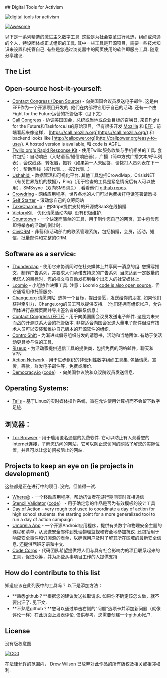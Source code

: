 <div class="github-widget" data-repo="drewrwilson/toolsforactivism"></div>
## Digital Tools for Activism

![digital tools for activism](https://raw.githubusercontent.com/drewrwilson/toolsforactivism/master/digital-tool.jpg "digital tools for activism")

[![Awesome](https://cdn.rawgit.com/sindresorhus/awesome/d7305f38d29fed78fa85652e3a63e154dd8e8829/media/badge.svg)](https://github.com/sindresorhus/awesome)

 以下是一系列精选的激进主义数字工具.  这些是为社会变革进行竞选，组织或沟通的个人，特设团体或正式组织的工具.  其中一些工具是开源项目，需要一些技术知识来设置和托管自己.  有些是您通过浏览器中的网页使用的软件即服务工具.  随意分享建议.




## The List

## Open-source host-it-yourself:

 * [Contact Congress (Open Source)](https://github.com/EFForg/contact-congress)   - 向美国国会议员发送电子邮件.  这是由EFF作为一个开源项目开发的.  他们在内部将它用于自己的活动.  还有一个由Fight for the Future运营的托管版本（见下文）.
 * [Call Congress](https://github.com/fightforthefuture/call-congress)   - 协调美国国会，总统或当地或企业目标的召唤日.  来自Fight for the Future和Taskforce.is的原始项目，但有很多开发 [Mozilla](https://github.com/mozilla/call-congress) 和 [EFF](https://github.com/effOrg/call-congress/tree/refactor/master) .  前端看起来像这样， [https://call.mozilla.org](https://call.mozilla.org/) 和 backend looks like [http://callpower.org](http://callpower.org/easy-to-use/). A hosted version is available, 和 code is AGPL.
 * [Twilio.org's Rapid Response Kit](https://github.com/Twilio-org/rapid-response-kit)   - 使用Twilio服务收集与手机相关的工具.  套件包括：自动响应（入站语音/短信响应器），广播（简单方式广播文本/呼叫列表），会议线路，转发器，振铃（如果第一人未回答，请拨打人员列表在下一个），帮助热线（按1代表...，按2代表...）
 * [Ushahidi](https://www.ushahidi.com/)   - 数据管理和可视化平台.  其他工具包括CrowdMap，CrisisNET（有关世界危机的数据），Ping（用于检查的工具是紧急情况后有人可以使用），SMSsync（双向SMS网关）.  看看他们 [github repos](https://github.com/ushahidi).
 * [Crowdring](https://github.com/therules/CrowdRing) - 网络应用程序，世界各地的人们可以免费拨打电话签署请愿书
 * [Self Starter](https://github.com/lockitron/selfstarter) - 滚动您自己的众筹网站
 * [TakeCharge.io](https://github.com/controlshift/prague-server) - 由Stripe提供支持的开源或SaaS在线捐赠.
 * [VictoryKit](http://www.victorykitapp.com)   - 优化请愿活动内容.  没有积极维护.
 * [Countdown](https://github.com/drewrwilson/countdown) - 一个快速而简单的工具，用于制作您自己的网页，其中包含您即将举办的活动的倒计时.
 * [CiviCRM](https://civicrm.org/) - 非营利/活动部门的联系管理系统，包括捐赠，会员，活动，短信，批量邮件和完整的CRM.

## Software as a service:

 * [Thunderclap](http://thunderclap.it)   - 使用它来协调同时在社交媒体上共享同一消息的组.  您撰写推文，制作广告系列，并要求人们承诺支持您的广告系列.  当您达到一定数量的承诺人的目标时，您的推文将自动发布到每个出质人的社交媒体上.
 * [Loomio](https://www.loomio.org/)   - 小组协作决策工具.  注意：Loomio [code is also open source](https://github.com/loomio/loomio)，但它通常用作托管服务.
 * [Change.org](https://www.change.org/)  请愿网站.  选择一个目标，提出请愿，发送给你的朋友.  如果他们获得牵引力，Change.org的员工可以提供支持.  （他们还拥有组织帐户，允许团体进行品牌页面并导出签名者的联系信息.）
 * [Contact Congress (FFTF)](http://congress.fightforthefuture.org/)   - 用于向美国国会议员发送电子邮件.  这是为未来而战的开源联系大会的托管版本.  非常适合向国会发送大量电子邮件但没有技术人员可以安装和维护自己版本的开源软件的组织.
 * [ControlShift](https://www.controlshiftlabs.com/)   - 为渐进式倡导组织分发的请愿书，活动和当地团体.  有助于使活动更具参与性的工具.
 * [Riseup](http://riseup.net/) - 为活动家提供通信工具的提供商，包括免费的网络邮件，聊天和VPN
 * [Action Network](https://actionnetwork.org)   - 用于进步组织的非营利性数字组织工具集.  包括请愿，宣传，筹款，群发电子邮件等，免费或廉价.
 * [Democracy.io](https://democracy.io) ([code](https://github.com/sinak/democracy.io)） - 向美国参议院和众议院议员发送信息. 
 
## Operating Systems:

 * [Tails](https://tails.boum.org/) - 基于Linux的实时媒体操作系统，旨在允许使用计算机而不会留下数字足迹.
 
 ## 浏览器：

 * [Tor Browser](https://github.com/TheTorProject/gettorbrowser)   - 用于启用匿名通信的免费软件.  它可以防止有人观看您的Internet连接，了解您访问的网站，它可以防止您访问的网站了解您的实际位置，并且可以让您访问被阻止的网站.

## Projects to keep an eye on (ie projects in development)

 这些都是正在进行中的项目.  没完，但值得一试.

 * [Where@](https://github.com/the-learning-collective/whereat-macroid) - 一个移动应用程序，帮助抗议者在游行期间实时互相通信
 * [Stencil Validator](https://drewrwilson.com/stencilvalidator/) ([code](https://github.com/drewrwilson/stencilvalidator)） - 用于确定您的作品是否为有效模板的设计工具
 * [Day of Action](https://github.com/handsupwalkout/handsupwalkout.github.io) - very rough tool used to coordinate a day of action for high school students. the starting point for a more generalized tool to run a day of action campaign
 * [Umbrella App](https://github.com/securityfirst/Umbrella_android)   - 一个开源Android应用程序，提供有关数字和物理安全主题的课程和清单，从发送安全邮件到处理物理监视和安全地参加抗议.  还包括用于响应安全事件和订阅源的表单，以确保用户及时了解其所在区域的最新安全信息.  还提供西班牙语和中文.
 * [Code Corps](https://github.com/code-corps) - 代码团队希望提供将人们与具有社会影响力的项目联系起来的工具，促进众筹，并为那些从事项目工作的人提供支持 


## How do I contribute to this list

 知道应该在此列表中的工具吗？  以下是添加方法：
  * **熟悉github？**根据您的建议发送拉取请求.  如果你不确定该怎么做，就不要出汗了.  见下文.
  * **不熟悉github？**您可以通过单击右侧的“问题”选项卡并添加新问题（就像评论一样）在此页面上发表评论.  仅供参考，您需要创建一个github帐户.

## License

没有版权意图.

[![CC0](https://i.creativecommons.org/p/zero/1.0/88x31.png)](https://creativecommons.org/publicdomain/zero/1.0/)

在法律允许的范围内， [Drew Wilson](https://drewrwilson.com) 已放弃对此作品的所有版权及相关或相邻权利.
